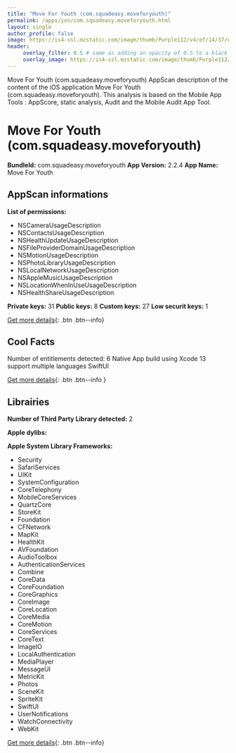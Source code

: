 ```yaml
---
title: "Move For Youth (com.squadeasy.moveforyouth)"
permalink: /apps/ios/com.squadeasy.moveforyouth.html
layout: single
author_profile: false
image: https://is4-ssl.mzstatic.com/image/thumb/Purple112/v4/ef/14/37/ef143756-015a-e42a-5b46-59ad979604af/AppIcon-moveforyouth-1x_U007emarketing-0-7-0-85-220.png/512x512bb.jpg
header: 
     overlay_filter: 0.5 # same as adding an opacity of 0.5 to a black background
     overlay_image: https://is4-ssl.mzstatic.com/image/thumb/Purple112/v4/ef/14/37/ef143756-015a-e42a-5b46-59ad979604af/AppIcon-moveforyouth-1x_U007emarketing-0-7-0-85-220.png/512x512bb.jpg
---
```

Move For Youth (com.squadeasy.moveforyouth) AppScan description of the content of the iOS application Move For Youth (com.squadeasy.moveforyouth). This analysis is based on the Mobile App Tools : AppScore, static analysis, Audit and the Mobile Audit App Tool.

# Move For Youth (com.squadeasy.moveforyouth)

**BundleId:** com.squadeasy.moveforyouth
**App Version:** 2.2.4
**App Name:** Move For Youth


## AppScan informations 

**List of permissions:** 
- NSCameraUsageDescription
- NSContactsUsageDescription
- NSHealthUpdateUsageDescription
- NSFileProviderDomainUsageDescription
- NSMotionUsageDescription
- NSPhotoLibraryUsageDescription
- NSLocalNetworkUsageDescription
- NSAppleMusicUsageDescription
- NSLocationWhenInUseUsageDescription
- NSHealthShareUsageDescription
  
  
**Private keys:** 31
**Public keys:** 8
**Custom keys:** 27
**Low securit keys:** 1
  
[Get more details](/pricing.html){: .btn .btn--info}

## Cool Facts

Number of entitlements detected: 6
Native App
build using Xcode 13
support multiple languages
SwiftUI
  
[Get more details](/pricing.html){: .btn .btn--info }

## Librairies 
**Number of Third Party Library detected:** 2


**Apple dylibs:**


**Apple System Library Frameworks:**
- Security
- SafariServices
- UIKit
- SystemConfiguration
- CoreTelephony
- MobileCoreServices
- QuartzCore
- StoreKit
- Foundation
- CFNetwork
- MapKit
- HealthKit
- AVFoundation
- AudioToolbox
- AuthenticationServices
- Combine
- CoreData
- CoreFoundation
- CoreGraphics
- CoreImage
- CoreLocation
- CoreMedia
- CoreMotion
- CoreServices
- CoreText
- ImageIO
- LocalAuthentication
- MediaPlayer
- MessageUI
- MetricKit
- Photos
- SceneKit
- SpriteKit
- SwiftUI
- UserNotifications
- WatchConnectivity
- WebKit


  
[Get more details](/pricing.html){: .btn .btn--info}

